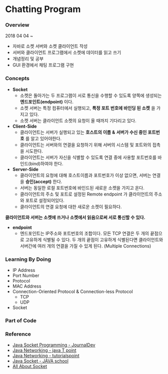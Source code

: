 # Chatting Program


### Overview
2018 04 04 ~   
- 자바로 소켓 서버와 소켓 클라이언트 작성
- 서버와 클라이언트 프로그램에서 소켓에 데이터를 읽고 쓰기
- 개념정리 및 공부
- GUI 환경에서 채팅 프로그램 구현


### Concepts
* __Socket__
  * 소켓은 돌아가는 두 프로그램이 서로 통신을 수행할 수 있도록 양쪽에 생성되는 __엔드포인트(endpoint)__ 이다.
  * 소켓 서버는 특정 컴퓨터에서 실행되고, __특정 포트 번호에 바인딩 된 소켓__ 을 가지고 있다.
  * 소켓 서버는 클라이언트 소켓의 요청이 올 때까지 기다리고 있다.
* __Client-Side__
  * 클라이언트는 서버가 실행되고 있는 __호스트의 이름__ __&__ __서버가 수신 중인 포트번호__ 를 알고 있어야한다.
  * 클라이언트는 서버와의 연결을 요청하기 위해 서버의 시스템 및 포트와의 접촉을 시도한다.
  * 클라이언트는 서버가 자신을 식별할 수 있도록 연결 중에 사용할 포트번호를 바인드(bind)하여야 한다.
* __Server-Side__
  * 클라이언트의 요청에 대해 호스트이름과 포트번호가 이상 없으면, 서버는 연결을 __승인(accept)__ 한다. 
  * 서버는 동일한 로컬 포트번호에 바인드된 새로운 소켓을 가지고 온다.
  * 클라이언트의 주소 및 포트로 설정된 Remote endpoint 가 클라이언트의 주소와 포트로 설정되어있다.
  * 클라이언트의 연결 요청에 대한 새로운 소켓이 필요하다.  

__클라이언트와 서버는 소켓에 쓰거나 소켓에서 읽음으로써 서로 통신할 수 있다.__

* __endpoint__
  * 엔드포인트는 IP주소와 포트번호의 조합이다. 모든 TCP 연결은 두 개의 끝점으로 고유하게 식별될 수 있다. 두 개의 끝점이 고유하게 식별된다면 클라이언트와 서버간에 여러 개의 연결을 가질 수 있게 된다. (Multiple Connections)

### Learning By Doing
* IP Address
* Port Number
* Protocol
* MAC Address
* Connection-Oriented Protocol & Connection-less Protocol
  * TCP
  * UDP
* Socket

### Part of Code


### Reference 
* [Java Socket Programming - JournalDev](https://www.journaldev.com/741/java-socket-programming-server-client)
* [Java Networking - java T point](https://www.javatpoint.com/java-networking)
* [Java Networking - tutorialspoint](https://www.tutorialspoint.com/java/java_networking.htm)
* [Java Socket - JAVA school](http://java-school.net/java/Socket)
* [All About Socket](https://docs.oracle.com/javase/tutorial/networking/sockets/index.html)
